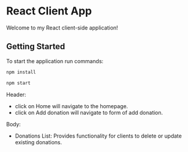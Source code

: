 # React Client App

Welcome to my React client-side application!

## Getting Started

To start the application run commands:

```bash
npm install
```

```bash
npm start
```

Header:

- click on Home will navigate to the homepage.
- click on Add donation will navigate to form of add donation.

Body:

- Donations List: Provides functionality for clients to delete or update existing donations.

